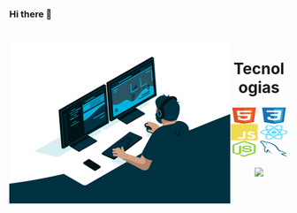 ### Hi there 👋

<div  align="center"> 
  <div style="display: inline_block"><br>
    <img align="left" height="300" alt="coding-time" src="code.gif">
    <h1 align="center">Tecnologias</h1>
        <img align="center" height="30" width="50" alt="html-icon" src="https://raw.githubusercontent.com/devicons/devicon/master/icons/html5/html5-original.svg">
    <img align="center" height="30" width="50" alt="css-icon" src="https://raw.githubusercontent.com/devicons/devicon/master/icons/css3/css3-original.svg">
    <img align="center" height="30" width="50" alt="js-icon" src="https://raw.githubusercontent.com/devicons/devicon/master/icons/javascript/javascript-plain.svg">
    <img align="center" height="30" width="50" alt="react-icon" src="https://raw.githubusercontent.com/devicons/devicon/master/icons/react/react-original.svg">
    <img align="center" height="30" width="50" alt="nodejs-icon" src="https://raw.githubusercontent.com/devicons/devicon/master/icons/nodejs/nodejs-original.svg">
    <img align="center" height="30" width="50" alt="nodejs-icon" src="https://github.com/devicons/devicon/blob/master/icons/mysql/mysql-plain.svg">
</div>
<br>
<div>
  <img align="center" height="180em" src="https://github-readme-stats.vercel.app/api/top-langs/?username=AlvaroHenriqueSilva&layout=compact&langs_count=16&theme=great-gatsby"/>
</div>
    
